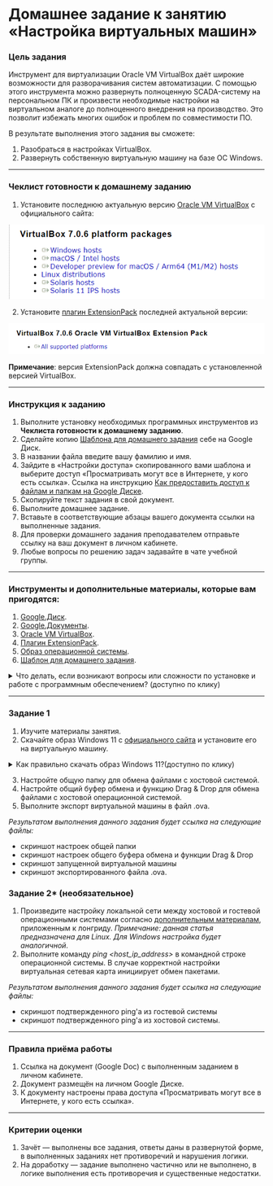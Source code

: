 # Домашнее задание к занятию «Настройка виртуальных машин»

### Цель задания

Инструмент для виртуализации Oracle VM VirtualBox даёт широкие возможности для разворачивания систем автоматизации. С помощью этого инструмента можно развернуть полноценную SCADA-систему на персональном ПК и произвести необходимые настройки на виртуальном аналоге до полноценного внедрения на производство. Это позволит избежать многих ошибок и проблем по совместимости ПО. 

В результате выполнения этого задания вы сможете:

1. Разобраться в настройках VirtualBox.
2. Развернуть собственную виртуальную машину на базе ОС Windows.

------

### Чеклист готовности к домашнему заданию

1. Установите последнюю актуальную версию [Oracle VM VirtualBox](https://www.virtualbox.org/wiki/Downloads) с официального сайта: 

![image](https://github.com/netology-code/pwin-homeworks/blob/pwin-17/5.1/3.png)

2. Установите [плагин ExtensionPack](https://www.virtualbox.org/wiki/Downloads) последней актуальной версии:

![image](https://github.com/netology-code/pwin-homeworks/blob/pwin-17/5.1/4.png)

**Примечание**: версия ExtensionPack должна совпадать с установленной версией VirtualBox.

------

### Инструкция к заданию

1. Выполните установку необходимых программных инструментов из **Чеклиста готовности к домашнему заданию**.
2. Сделайте копию [Шаблона для домашнего задания](https://docs.google.com/document/d/1S9z8d6FjyzZOqCw24D4qw6cJ4fPg0yfW_8E5gHGCtsY/edit?usp=sharing) себе на Google Диск.
3. В названии файла введите вашу фамилию и имя.
4. Зайдите в «Настройки доступа» скопированного вами шаблона и выберите доступ «Просматривать могут все в Интернете, у кого есть ссылка». Ссылка на инструкцию [Как предоставить доступ к файлам и папкам на Google Диске](https://support.google.com/docs/answer/2494822?hl=ru&co=GENIE.Platform%3DDesktop).
5. Скопируйте текст задания в свой документ.
6. Выполните домашнее задание.
7. Вставьте в соответствующие абзацы вашего документа ссылки на выполненные задания.
8. Для проверки домашнего задания преподавателем отправьте ссылку на ваш документ в личном кабинете.
9. Любые вопросы по решению задач задавайте в чате учебной группы.

------

### Инструменты и дополнительные материалы, которые вам пригодятся:

1. [Google.Диск](https://drive.google.com/drive/my-drive).
2. [Google.Документы](https://docs.google.com/document/u/0/).
3. [Oracle VM VirtualBox](https://www.virtualbox.org/wiki/Downloads).
4. [Плагин ExtensionPack](https://www.virtualbox.org/wiki/Downloads).
5. [Образ операционной системы](https://www.microsoft.com/ru-ru/software-download/windows11).
6. [Шаблон для домашнего задания](https://docs.google.com/document/d/1S9z8d6FjyzZOqCw24D4qw6cJ4fPg0yfW_8E5gHGCtsY/edit?usp=sharing).

<details>
  <summary> Что делать, если возникают вопросы или сложности по установке и работе с программным обеспечением? (доступно по клику)</summary>
  
  
1. Напишите в чат группы или обратиться к координатору в системе обращений студентов на сайте по [ссылке](netology.ru/profile?modal=support&type=new-ticket)

2. Можете написать о своей проблеме в разделе «Вопросы и ответы» к домашнему заданию
  
  ![image](https://github.com/netology-code/pwin-homeworks/blob/homeworks-pae-7/5.1/Q%26A.png)
    ---
  
</details>

------

### Задание 1

1. Изучите материалы занятия.
2. Скачайте образ Windows 11 c [официального сайта](https://www.microsoft.com/ru-ru/software-download/windows11) и установите его на виртуальную машину.
<details>
  
  <summary>Как правильно скачать образ Windows 11?(доступно по клику)</summary>
  
  1. После перехода на [официальный сайт Microsoft](https://www.microsoft.com/ru-ru/software-download/windows11) найдите на странице пункт "Загрузка образа диска Windows 11 (ISO)". В раскрывающемся списке выберите "Windows 11 (multi-edition ISO)" и нажмите "Скачать"
  
  ![image](https://github.com/netology-code/pwin-homeworks/blob/pwin-17/5.1/1.png)
  
  2. В пункте "Выберите язык продукта" выберите необходимый вам язык операционной системы и нажмите "Подтвердить"
  
  ![image](https://github.com/netology-code/pwin-homeworks/blob/pwin-17/5.1/2.png)
  
</details>

3. Настройте общую папку для обмена файлами с хостовой системой.
4. Настройте общий буфер обмена и функцию Drag & Drop для обмена файлами с хостовой операционной системой.
5. Выполните экспорт виртуальной машины в файл .ova.

*Результатом выполнения данного задания будет ссылка на следующие файлы:*
- скриншот настроек общей папки
- скриншот настроек общего буфера обмена и функции Drag & Drop
- скриншот запущенной виртуальной машины
- скриншот экспортированного файла .ova.

### Задание 2* (необязательное)

1. Произведите настройку локальной сети между хостовой и гостевой операционными системами согласно [дополнительным материалам](https://losst.pro/nastrojka-seti-virtualbox), приложенным к лонгриду. *Примечание: данная статья предназначена для Linux. Для Windows настройка будет аналогичной*.
3. Выполните команду *ping <host_ip_address>* в командной строке операционной системы. В случае корректной настройки виртуальная сетевая карта инициирует обмен пакетами.

*Результатом выполнения данного задания будет ссылка на следующие файлы:*
- скриншот подтвержденного ping'а из гостевой системы
- скриншот подтвержденного ping'а из хостовой системы.

----

### Правила приёма работы

1. Ссылка на документ (Google Doc) с выполненным заданием в личном кабинете.
2. Документ размещён на личном Google Диске.
3. К документу настроены права доступа «Просматривать могут все в Интернете, у кого есть ссылка».

------

### Критерии оценки

1. Зачёт — выполнены все задания, ответы даны в развернутой форме, в выполненных заданиях нет противоречий и нарушения логики.
2. На доработку — задание выполнено частично или не выполнено, в логике выполнения есть противоречия и существенные недостатки.
